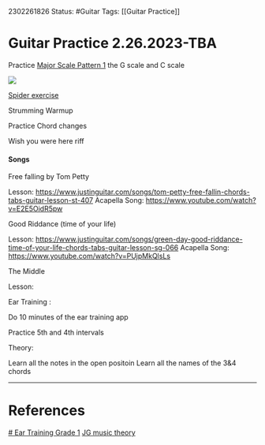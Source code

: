 
2302261826
	Status: #Guitar
		Tags:  [[Guitar Practice]]
		


# Guitar Practice 2.26.2023-TBA

Practice [Major Scale Pattern 1](https://www.justinguitar.com/guitar-lessons/major-scale-pattern-1-mt-304) the G scale and C scale

<img src='https://jtgt-static.b-cdn.net/system/dragonfly/production/2017/08/31/1ovy68mvfu_MajorScale_P1.jpg'>


[Spider exercise](https://www.youtube.com/watch?v=62K1dZ9lK7w)


Strumming Warmup

Practice Chord changes


Wish you were here riff



#### Songs

Free falling by Tom Petty

Lesson: https://www.justinguitar.com/songs/tom-petty-free-fallin-chords-tabs-guitar-lesson-st-407
Acapella Song: https://www.youtube.com/watch?v=E2E5OidR5pw


Good Riddance (time of your life)

Lesson:  https://www.justinguitar.com/songs/green-day-good-riddance-time-of-your-life-chords-tabs-guitar-lesson-sg-066
Acapella Song: https://www.youtube.com/watch?v=PUjpMkQlsLs


The Middle

Lesson:

Ear Training : 

Do 10 minutes of the ear training app

Practice 5th and 4th intervals


Theory:


Learn all the notes in the open positoin 
Learn all the names of the 3&4 chords










---
# References


[# Ear Training Grade 1](https://www.justinguitar.com/modules/ear-training-grade-1)
[JG music theory](https://www.justinguitar.com/classes/practical-music-theory-course-fast-hands-on)